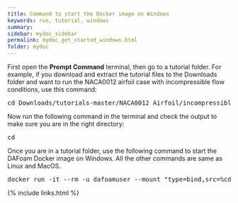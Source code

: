```yaml
---
title: Command to start the Docker image on Windows
keywords: run, tutorial, windows
summary: 
sidebar: mydoc_sidebar
permalink: mydoc_get_started_windows.html
folder: mydoc
---
```


First open the **Prompt Command** terminal, then go to a tutorial folder. For example, if you download and extract the tutorial files to the Downloads folder and want to run the NACA0012 airfoil case with incompressible flow conditions, use this command:

<pre>
cd Downloads/tutorials-master/NACA0012_Airfoil/incompressible
</pre>

Now run the following command in the terminal and check the output to make sure you are in the right directory:

<pre>
cd
</pre>

Once you are in a tutorial folder, use the following command to start the DAFoam Docker image on Windows. All the other commands are same as Linux and MacOS.

<pre>
docker run -it --rm -u dafoamuser --mount "type=bind,src=%cd%,target=/home/dafoamuser/mount" -w /home/dafoamuser/mount dafoam/opt-packages:{{ site.latest_version }} bash
</pre>

{% include links.html %}
